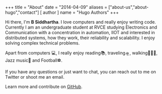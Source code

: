 +++
title = "About"
date = "2014-04-09"
aliases = ["about-us","about-hugo","contact"]
[ author ]
  name = "Hugo Authors"
+++

Hi there, I'm **B Siddhartha**. I love computers and really enjoy writing code. Currently I am an undergraduate student at RVCE studying Electronics and Communication with a concentration in automation, IIOT and interested in distributed systems, how they work, their reliability and scalability. I enjoy solving complex technical problems.

Apart from computers 💻, I really enjoy reading📚, traveling🛸, walking🚶🏻‍♂️, Jazz music🎵 and Football⚽.




If you have any questions or just want to chat, you can reach out to me on Twitter or shoot me an email.


Learn more and contribute on [GitHub](https://github.com/gohugoio).

